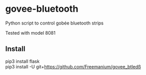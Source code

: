 # govee-bluetooth
Python script to control gobée bluetooth strips

Tested with model 8081

## Install
pip3 install flask  
pip3 install -U git+https://github.com/Freemanium/govee_btledß